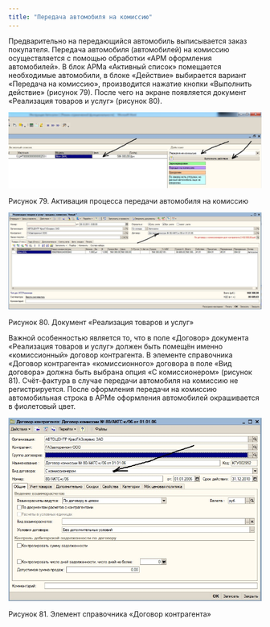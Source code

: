 ```yaml
---
title: "Передача автомобиля на комиссию"
---
```


Предварительно на передающийся автомобиль выписывается заказ покупателя. Передача автомобиля (автомобилей) на комиссию осуществляется с помощью обработки «АРМ оформления автомобилей». В блок АРМа «Активный список» помещается необходимые автомобили, в блоке «Действие» выбирается вариант «Передача на комиссию», производится нажатие кнопки «Выполнить действие» (рисунок 79). После чего на экране появляется документ «Реализация товаров и услуг» (рисунок 80).

![](_attach/lu20443snoa_tmp_265dcbb04d193dc9.jpg)

Рисунок 79. Активация процесса передачи автомобиля на комиссию

![](_attach/lu20443snoa_tmp_b43423906f0567d8.jpg)

Рисунок 80. Документ «Реализация товаров и услуг»

Важной особенностью является то, что в поле «Договор» документа «Реализация товаров и услуг» должен быть помещён именно «комиссионный» договор контрагента. В элементе справочника «Договор контрагента» «комиссионного» договора в поле «Вид договора» должна быть выбрана опция «С комиссионером» (рисунок 81). Счёт-фактура в случае передачи автомобиля на комиссию не регистрируется. После оформления передачи на комиссию автомобильная строка в АРМе оформления автомобилей окрашивается в фиолетовый цвет.

![](_attach/lu20443snoa_tmp_d4380462d61b7cb1.jpg)

Рисунок 81. Элемент справочника «Договор контрагента»

